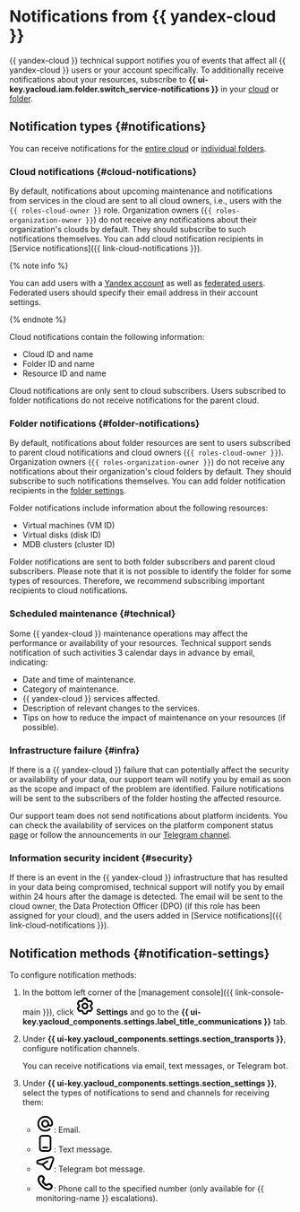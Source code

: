 # Notifications from {{ yandex-cloud }}

{{ yandex-cloud }} technical support notifies you of events that affect all {{ yandex-cloud }} users or your account specifically. To additionally receive notifications about your resources, subscribe to **{{ ui-key.yacloud.iam.folder.switch_service-notifications }}** in your [cloud](../../resource-manager/operations/cloud/notify.md) or [folder](../../resource-manager/operations/folder/notify.md).

## Notification types {#notifications}

You can receive notifications for the [entire cloud](#cloud-notifications) or [individual folders](#folder-notifications).

### Cloud notifications {#cloud-notifications}

By default, notifications about upcoming maintenance and notifications from services in the cloud are sent to all cloud owners, i.e., users with the `{{ roles-cloud-owner }}` role. Organization owners (`{{ roles-organization-owner }}`) do not receive any notifications about their organization's clouds by default. They should subscribe to such notifications themselves. You can add cloud notification recipients in [Service notifications]({{ link-cloud-notifications }}).

{% note info %}

You can add users with a [Yandex account](../../iam/concepts/users/accounts.md#passport) as well as [federated users](../../iam/concepts/users/accounts.md#saml-federation). Federated users should specify their email address in their account settings.

{% endnote %}

Cloud notifications contain the following information:

* Cloud ID and name
* Folder ID and name
* Resource ID and name

Cloud notifications are only sent to cloud subscribers. Users subscribed to folder notifications do not receive notifications for the parent cloud.

### Folder notifications {#folder-notifications}

By default, notifications about folder resources are sent to users subscribed to parent cloud notifications and cloud owners (`{{ roles-cloud-owner }}`). Organization owners (`{{ roles-organization-owner }}`) do not receive any notifications about their organization's cloud folders by default. They should subscribe to such notifications themselves. You can add folder notification recipients in the [folder settings](../../resource-manager/operations/folder/notify.md).

Folder notifications include information about the following resources:

* Virtual machines (VM ID)
* Virtual disks (disk ID)
* MDB clusters (cluster ID)

Folder notifications are sent to both folder subscribers and parent cloud subscribers. Please note that it is not possible to identify the folder for some types of resources. Therefore, we recommend subscribing important recipients to cloud notifications.

### Scheduled maintenance {#technical}

Some {{ yandex-cloud }} maintenance operations may affect the performance or availability of your resources. Technical support sends notification of such activities 3 calendar days in advance by email, indicating:

* Date and time of maintenance.
* Category of maintenance.
* {{ yandex-cloud }} services affected.
* Description of relevant changes to the services.
* Tips on how to reduce the impact of maintenance on your resources (if possible).

### Infrastructure failure {#infra}

If there is a {{ yandex-cloud }} failure that can potentially affect the security or availability of your data, our support team will notify you by email as soon as the scope and impact of the problem are identified. Failure notifications will be sent to the subscribers of the folder hosting the affected resource.

Our support team does not send notifications about platform incidents. You can check the availability of services on the platform component status [page](https://status.cloud.yandex.ru/dashboard) or follow the announcements in our [Telegram channel](https://t.me/yandexcloudalerts).

### Information security incident {#security}

If there is an event in the {{ yandex-cloud }} infrastructure that has resulted in your data being compromised, technical support will notify you by email within 24 hours after the damage is detected. The email will be sent to the cloud owner, the Data Protection Officer (DPO) (if this role has been assigned for your cloud), and the users added in [Service notifications]({{ link-cloud-notifications }}).

## Notification methods {#notification-settings}

To configure notification methods:

1. In the bottom left corner of the [management console]({{ link-console-main }}), click ![image](../../_assets/console-icons/gear.svg) **Settings** and go to the **{{ ui-key.yacloud_components.settings.label_title_communications }}** tab.
1. Under **{{ ui-key.yacloud_components.settings.section_transports }}**, configure notification channels.

    You can receive notifications via email, text messages, or Telegram bot.
1. Under **{{ ui-key.yacloud_components.settings.section_settings }}**, select the types of notifications to send and channels for receiving them:
    * ![image](../../_assets/console-icons/at.svg): Email.
    * ![image](../../_assets/console-icons/smartphone.svg): Text message.
    * ![image](../../_assets/console-icons/logo-telegram.svg): Telegram bot message.
    * ![image](../../_assets/console-icons/handset.svg): Phone call to the specified number (only available for {{ monitoring-name }} escalations).
